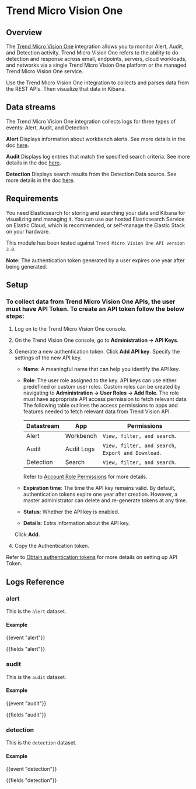 # Trend Micro Vision One

## Overview

The [Trend Micro Vision One](https://www.trendmicro.com/en_in/business/products/detection-response.html) integration allows you to monitor Alert, Audit, and Detection activity. Trend Micro Vision One refers to the ability to do detection and response across email, endpoints, servers, cloud workloads, and networks via a single Trend Micro Vision One platform or the managed Trend Micro Vision One service.

Use the Trend Micro Vision One integration to collects and parses data from the REST APIs. Then visualize that data in Kibana.

## Data streams

The Trend Micro Vision One integration collects logs for three types of events: Alert, Audit, and Detection.

**Alert** Displays information about workbench alerts. See more details in the doc [here](https://automation.trendmicro.com/xdr/api-v3#tag/Workbench/paths/~1v3.0~1workbench~1alerts/get).

**Audit** Displays log entries that match the specified search criteria. See more details in the doc [here](https://automation.trendmicro.com/xdr/api-v3#tag/Audit-Logs).

**Detection** Displays search results from the Detection Data source. See more details in the doc [here](https://automation.trendmicro.com/xdr/api-v3#tag/Search/paths/~1v3.0~1search~1detections/get).

## Requirements

You need Elasticsearch for storing and searching your data and Kibana for visualizing and managing it. You can use our hosted Elasticsearch Service on Elastic Cloud, which is recommended, or self-manage the Elastic Stack on your hardware.

This module has been tested against `Trend Micro Vision One API version 3.0`.

**Note:** The authentication token generated by a user expires one year after being generated.

## Setup

### To collect data from Trend Micro Vision One APIs, the user must have API Token. To create an API token follow the below steps:

1. Log on to the Trend Micro Vision One console.
2. On the Trend Vision One console, go to **Administration -> API Keys**.
3. Generate a new authentication token. Click **Add API key**. Specify the settings of the new API key.
    - **Name**: A meaningful name that can help you identify the API key.
    - **Role**: The user role assigned to the key. API keys can use either predefined or custom user roles. Custom roles can be created by navigating to **Administration -> User Roles -> Add Role**. The role must have appropriate API access permission to fetch relevant data. The following table outlines the access permissions to apps and features needed to fetch relevant data from Trend Vision API.

        |  Datastream  | App         | 	Permissions                                            |
        |--------------|-------------|---------------------------------------------------------|
        | Alert        | Workbench   | 	`View, filter, and search`.                            |
        | Audit        | Audit Logs  | 	`View, filter, and search`, `Export and Download`.     |
        | Detection    | Search      | 	`View, filter, and search`.                            |
        
        Refer to [Account Role Permissions](https://automation.trendmicro.com/xdr/Guides/Authentication) for more details.
    
    - **Expiration time**: The time the API key remains valid. By default, authentication tokens expire one year after creation. However, a master administrator can delete and re-generate tokens at any time.
    - **Status**: Whether the API key is enabled.
    - **Details**: Extra information about the API key.

    Click **Add**.
4. Copy the Authentication token.

Refer to [Obtain authentication tokens](https://automation.trendmicro.com/xdr/Guides/First-steps-toward-using-the-APIs#Obtain-authentication-tokens) for more details on setting up API Token.

## Logs Reference

### alert

This is the `alert` dataset.

#### Example

{{event "alert"}}

{{fields "alert"}}

### audit

This is the `audit` dataset.

#### Example

{{event "audit"}}

{{fields "audit"}}

### detection

This is the `detection` dataset.

#### Example

{{event "detection"}}

{{fields "detection"}}
